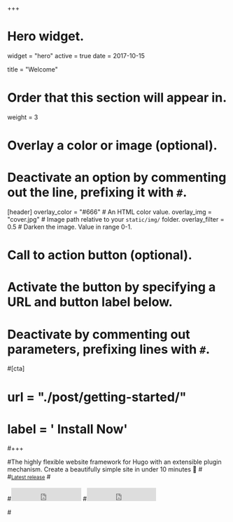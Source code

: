 +++
# Hero widget.
widget = "hero"
active = true
date = 2017-10-15

title = "Welcome"

# Order that this section will appear in.
weight = 3

# Overlay a color or image (optional).
#   Deactivate an option by commenting out the line, prefixing it with `#`.
[header]
  overlay_color = "#666"  # An HTML color value.
  overlay_img = "cover.jpg"  # Image path relative to your `static/img/` folder.
  overlay_filter = 0.5  # Darken the image. Value in range 0-1.

# Call to action button (optional).
#   Activate the button by specifying a URL and button label below.
#   Deactivate by commenting out parameters, prefixing lines with `#`.
#[cta]
#  url = "./post/getting-started/"
#  label = '<i class="fa fa-download"></i> Install Now'
#+++

#The highly flexible website framework for Hugo with an extensible plugin mechanism. Create a beautifully simple site in under 10 minutes :rocket:
#<br>
#<small><a id="academic-release" href="https://sourcethemes.com/academic/tags/updates">Latest release</a></small>
#<br><br>
#<iframe style="display: inline-block;" src="https://ghbtns.com/github-btn.html?user=gcushen&amp;repo=hugo-academic&amp;type=star&amp;count=true&amp;size=large" scrolling="0" width="160px" height="30px" frameborder="0"></iframe>
#<iframe style="display: inline-block;" src="https://ghbtns.com/github-btn.html?user=gcushen&amp;repo=hugo-academic&amp;type=fork&amp;count=true&amp;size=large" scrolling="0" width="158px" height="30px" frameborder="0"></iframe>

#<script type="text/javascript">
#  (function defer() {
#    if (window.jQuery) {
#      jQuery(document).ready(function(){
#        GetLatestReleaseInfo();
#      });
#    } else {
#      setTimeout(function() { defer() }, 50);
#    }
#  })();  
#  function GetLatestReleaseInfo() {
#    $.getJSON('https://api.github.com/repos/gcushen/hugo-academic/tags').done(function (json) {
#      let release = json[0];
#      // let downloadURL = release.zipball_url;
#      $('#academic-release').text('Latest release ' + release.name);  
#    });    
#}  
#</script>
